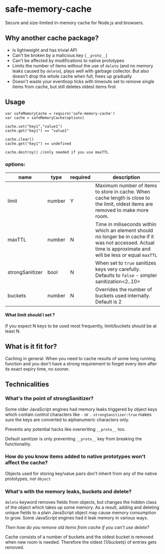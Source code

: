 # safe-memory-cache
Secure and size-limited in-memory cache for Node.js and browsers.

## Why another cache package?

- Is lightweight and has trivial API
- Can't be broken by a malicious key (`__proto__`)
- Can't be affected by modifications to native prototypes
- Limits the number of items without the use of `delete` (and no memory leaks caused by `delete`), plays well with garbage collector. But also doesn't drop the whole cache when full, frees up gradually
- Doesn't waste your eventloop ticks with timeouts set to remove single items from cache, but still deletes oldest items first

## Usage

```
var safeMemoryCache = require('safe-memory-cache')
var cache = safeMemoryCache(options)

cache.set("key1","value1")
cache.get("key1") == "value1"

cache.clear()
cache.get("key1") == undefined

cache.destroy() //only needed if you use maxTTL
```

### options:

name | type | required | description
 --- | --- | --- | ---
 limit | number | Y | Maximum number of items to store in cache. When cache length is close to the limit, oldest items are removed to make more room.
 maxTTL | number | N | Time in miliseconds within which an element should no longer be in cache if it was not accessed. Actual time is approximate and will be less or equal `maxTTL`
 strongSanitizer | bool | N | When set to `true` sanitizes keys very carefully. Defaults to `false` - simpler sanitization<2..10>
 buckets | number | N | Overrides the number of buckets used internally. Default is 2

#### What limit should I set ?
If you expect N keys to be used most frequently, limit/buckets should be at least N.




## What is it fit for?

 Caching in general. When you need to cache results of some long running function and you don't have a strong requirement to forget every item after its exact expiry time, no sooner.

## Technicalities

### What's the point of strongSanitizer?

Some older JavaScript engines had memory leaks triggered by object keys which contain control characters like `-` or `.`
`strongSanitizer:true` makes sure the keys are converted to alphanumeric characters only.

Prevents any potential hacks like overwriting `__proto__` too.

Default sanitizer is only preventing `__proto__` key from breaking the functionality.

### How do you know items added to native prototypes won't affect the cache?

Objects used for storing key/value pairs don't inherit from any of the native prototypes, nor `Object`

### What's with the memory leaks, buckets and delete?

`delete` keyword removes fields from objects, but changes the hidden class of the object which takes up some memory. As a result, adding and deleting unique fields to a plain JavaScript object may cause memory consumption to grow. Some JavaScript engines had it leak memory in various ways.

*Then how do you remove old items from cache if you can't use delete?*

Cache consists of a number of buckets and the oldest bucket is removed when new room is needed. Therefore the oldest (1/buckets) of entries gets removed.
